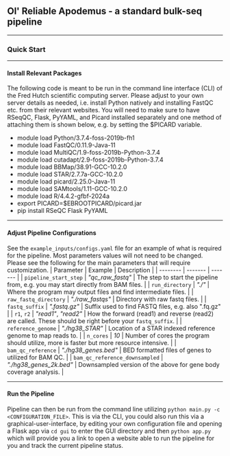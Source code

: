 ## Ol' Reliable Apodemus - a standard bulk-seq pipeline

---
### Quick Start

---

#### Install Relevant Packages
The following code is meant to be run in the command line interface (CLI) of the Fred Hutch scientific computing server. Please adjust to your own server details as needed, i.e. install Python natively and installing FastQC etc. from their relevant websites. You will need to make sure to have RSeqQC, Flask, PyYAML, and Picard installed separately and one method of attaching them is shown below, e.g. by setting the $PICARD variable.
* module load Python/3.7.4-foss-2019b-fh1
* module load FastQC/0.11.9-Java-11
* module load MultiQC/1.9-foss-2019b-Python-3.7.4
* module load cutadapt/2.9-foss-2019b-Python-3.7.4
* module load BBMap/38.91-GCC-10.2.0
* module load STAR/2.7.7a-GCC-10.2.0
* module load picard/2.25.0-Java-11
* module load SAMtools/1.11-GCC-10.2.0
* module load R/4.4.2-gfbf-2024a
* export PICARD=$EBROOTPICARD/picard.jar
* pip install RSeQC Flask PyYAML

---

#### Adjust Pipeline Configurations
See the `example_inputs/configs.yaml` file for an example of what is required for the pipeline. Most parameters values will not need to be changed. Please see the following for the main parameters that will require customization.
| Parameter | Example | Description |
| -------- | ------- | ------- |
| `pipeline_start_step` | _"qc_raw_fastq"_ | The step to start the pipeline from, e.g. you may start directly from BAM files. |
| `run_directory` | _"./"_ | Where the program may output files and find intermediate files. |
| `raw_fastq_directory` | _"./raw_fastqs"_ | Directory with raw fastq files. |
| `fastq_suffix` | _".fastq.gz"_ | Suffix used to find FASTQ files, e.g. also ".fq.gz" |
| `r1`, `r2` | _"read1"_, _"read2"_ | How the forward (read1) and reverse (read2) are called. These should be right before your `fastq_suffix`. |
| `reference_genome` | _"./hg38_STAR"_ | Location of a STAR indexed reference genome to map reads to. |
| `n_cores` | _10_ | Number of cores the program should utilize, more is faster but more resource intensive. |
| `bam_qc_reference` | _"./hg38_genes.bed"_ | BED formatted files of genes to utilized for BAM QC. |
| `bam_qc_reference_downsampled` | _"./hg38_genes_2k.bed"_ | Downsampled version of the above for gene body coverage analysis. |

---

#### Run the Pipeline
Pipeline can then be run from the command line utilizing `python main.py -c <CONFIGURATION_FILE>`. This is via the CLI, you could also run this via a graphical-user-interface, by editing your own configuration file and opening a Flask app via `cd gui` to enter the GUI directory and then `python app.py` which will provide you a link to open a website able to run the pipeline for you and track the current pipeline status.
